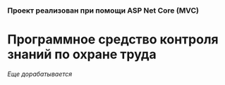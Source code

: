 ### Проект реализован при помощи ASP Net Core (MVC)

# __Программное средство контроля знаний по охране труда__

_Еще дорабатывается_
